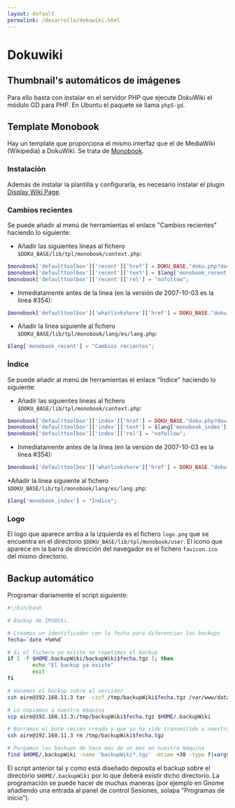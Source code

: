 ```yaml
---
layout: default
permalink: /desarrollo/dokuwiki.html
---
```


# Dokuwiki

## Thumbnail's automáticos de imágenes

Para ello basta con instalar en el servidor PHP que ejecute DokuWiki el módulo GD para PHP. En Ubuntu el paquete se llama `php5-gd`.

## Template Monobook

Hay un template que proporciona el mismo interfaz que el de MediaWiki (Wikipedia) a DokuWiki. Se trata de [Monobook](http://tatewake.com/wiki/projects:monobook_for_dokuwiki).

### Instalación

Además de instalar la plantilla y configurarla, es necesario instalar el plugin [Display Wiki Page](http://www.dokuwiki.org/plugin:displaywikipage).

### Cambios recientes

Se puede añadir al menú de herramientas el enlace "Cambios recientes" haciendo lo siguiente:

* Añadir las siguientes lineas al fichero `$DOKU_BASE/lib/tpl/monobook/context.php`:

```php
$monobook['defaulttoolbox']['recent']['href'] = DOKU_BASE."doku.php?do=recent";
$monobook['defaulttoolbox']['recent']['text'] = $lang['monobook_recent'];
$monobook['defaulttoolbox']['recent']['rel'] = "nofollow";
```
* Inmediatamente antes de la linea (en la versión de 2007-10-03 es la linea #354):

```php
$monobook['defaulttoolbox']['whatlinkshere']['href'] = DOKU_BASE."doku.php?id=".$ID."&amp;do=backlink";
```
* Añadir la linea siguiente al fichero `$DOKU_BASE/lib/tpl/monobook/lang/es/lang.php`:

```php
$lang['monobook_recent'] = "Cambios recientes";
```

### Índice

Se puede añadir al menú de herramientas el enlace "Índice" haciendo lo siguiente:

* Añadir las siguientes lineas al fichero `$DOKU_BASE/lib/tpl/monobook/context.php`:

```php
$monobook['defaulttoolbox']['index']['href'] = DOKU_BASE."doku.php?do=index";
$monobook['defaulttoolbox']['index']['text'] = $lang['monobook_index'];
$monobook['defaulttoolbox']['index']['rel'] = "nofollow";
```
* Inmediatamente antes de la linea (en la versión de 2007-10-03 es la linea #354):

```php
$monobook['defaulttoolbox']['whatlinkshere']['href'] = DOKU_BASE."doku.php?id=".$ID."&amp;do=backlink";
```
*Añadir la linea siguiente al fichero `$DOKU_BASE/lib/tpl/monobook/lang/es/lang.php`:

```php
$lang['monobook_index'] = "Índice";
```

### Logo

El logo que aparece arriba a la izquierda es el fichero `logo.png` que se encuentra en el directorio `$DOKU_BASE/lib/tpl/monobook/user`. El icono que aparece en la barra de dirección del navegador es el fichero `favicon.ico` del mismo directorio.

## Backup automático

Programar diariamente el script siguiente:

```bash
#!/bin/bash

# Backup de IMSWiki.

# Creamos un identificador con la fecha para diferenciar los backups
fecha=`date +%m%d`

# Si el fichero ya existe no repetimos el backup
if [ -f $HOME.backupWiki/backupWiki$fecha.tgz ]; then
        echo "El backup ya existe"
        exit
fi

# Hacemos el backup sobre el servidor
ssh aire@192.168.11.3 tar -czvf /tmp/backupWiki$fecha.tgz /var/www/data/

# Lo copiamos a nuestra máquina
scp aire@192.168.11.3:/tmp/backupWiki$fecha.tgz $HOME/.backupWiki

# Borramos el bote recien creado y que ya ha sido transmitido a nuestra máquina
ssh aire@192.168.11.3 rm /tmp/backupWiki$fecha.tgz

# Purgamos los backups de hace más de un mes en nuestra máquina
find $HOME/.backupWiki -name 'backupWiki*.tgz' -mtime +30 -type f|xargs rm -rf
```

El script anterior tal y como está diseñado deposita el backup sobre el directorio `$HOME/.backupWiki` por lo que deberá existir dicho directorio. La programación se puede hacer de muchas maneras (por ejemplo en Gnome añadiendo una entrada al panel de control Sesiones, solapa "Programas de inicio").
